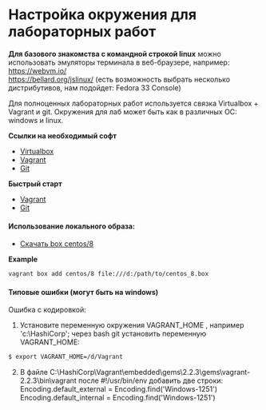 # Настройка окружения для лабораторных работ

**Для базового знакомства с командной строкой linux** можно использовать эмуляторы терминала в веб-браузере, например:  
https://webvm.io/  
https://bellard.org/jslinux/ (есть возможность выбрать несколько дистрибутивов, нам подойдет: Fedora 33 Console)  

Для полноценных лабораторных работ используется связка Virtualbox + Vagrant и git. Окружения для лаб может быть как в различных ОС: windows и linux.

**Ссылки на необходимый софт**
* [Virtualbox](https://www.virtualbox.org/wiki/Downloads)
* [Vagrant](https://www.vagrantup.com/downloads)
* [Git](https://git-scm.com/download/)

**Быстрый старт**
* [Vagrant](https://learn.hashicorp.com/collections/vagrant/getting-started)
* [Git](https://githowto.com/ru) 
 
#### Использование локального образа:
* [Скачать box centos/8](https://disk.yandex.ru/d/Pgy_NwE-APPE3A)

**Example**
```bash
vagrant box add centos/8 file:///d:/path/to/centos_8.box
```

#### Типовые ошибки (могут быть на windows)
Ошибка с кодировкой:
1. Установите переменную окружения VAGRANT_HOME , например 'c:\HashiCorp';
через bash git установить переменную VAGRANT_HOME:  
```bash
$ export VAGRANT_HOME=/d/Vagrant
```
2. В файле C:\HashiCorp\Vagrant\embedded\gems\2.2.3\gems\vagrant-2.2.3\bin\vagrant после #!/usr/bin/env добавить две строки:
Encoding.default_external = Encoding.find('Windows-1251')
Encoding.default_internal = Encoding.find('Windows-1251')  
